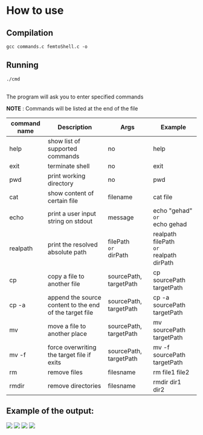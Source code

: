 # How to use  
 
## Compilation
```
gcc commands.c femtoShell.c -o 
```
## Running 
```
./cmd 
```
<BR>The program will ask you to enter specified commands <BR> 
 
**NOTE** : Commands will be listed at the end of the file <BR> 
 
| command name | Description                                           | Args                    |  Example                  | 
| ------------ | -----------                                           | ----                    | ----------                | 
| help         | show list of supported commands                       |  no                     | help                      | 
| exit         | terminate shell                                       |  no                     | exit                      |
| pwd          | print working directory                               |  no                     | pwd                       | 
| cat          | show content of certain file                          |  filename               | cat file                  |
| echo         | print a user input string on stdout                   |  message                | echo "gehad" <BR>`or`<BR> echo gehad                  | 
| realpath          | print the resolved absolute path                            |  filePath <BR>`or`<BR> dirPath               | realpath filePath <BR>`or`<BR> realpath dirPath                   |
| cp           | copy a file to another file                           |  sourcePath, targetPath | cp  sourcePath targetPath |
| cp -a        | append the source content to the end of the target file |  sourcePath, targetPath | cp -a sourcePath targetPath |
| mv           | move a file to another place           |  sourcePath, targetPath | mv sourcePath targetPath |
| mv -f           | force overwriting the target file if exits            |  sourcePath, targetPath | mv -f sourcePath targetPath |
| rm          | remove files                          |  filesname               | rm file1 file2                   |
| rmdir          | remove directories                          |  filesname               | rmdir dir1 dir2                  |


## Example of the output: <BR>
<img src="https://github.com/user-attachments/assets/72a98ba6-0564-47f7-8ef8-07e920982a28">
<img src="https://github.com/user-attachments/assets/e825d27e-301e-481a-afc9-d87066536a2f">
<img src="https://github.com/user-attachments/assets/967dd6e5-4c2e-45f6-9742-5db76512dde1">
<img src="https://github.com/user-attachments/assets/907440f5-02ad-4916-bfaa-3274b211bbb1">
